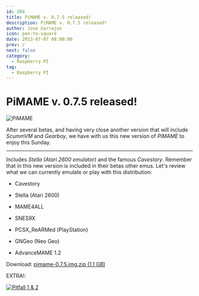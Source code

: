 ```yaml
---
id: 204
title: PiMAME v. 0.7.5 released!
description: PiMAME v. 0.7.5 released!
author: Jose Cerrejon
icon: pen-to-square
date: 2013-07-07 08:00:00
prev: /
next: false
category:
  - Raspberry PI
tag:
  - Raspberry PI
---
```


# PiMAME v. 0.7.5 released!

![PiMAME](/images/PiMAME.jpg)

After several betas, and having very close another version that will include *ScummVM* and *Gearboy*, we have with us this new version of *PiMAME* to enjoy this Sunday.

- - -
Includes *Stella (Atari 2600 emulator)* and the famous *Cavestory*. Remember that in this new version is included in their betas other emus. Let's review what we can currently emulate or play with this distribution:

* Cavestory

* Stella (Atari 2600)

* MAME4ALL

* SNES9X

* PCSX_ReARMed (PlayStation)

* GNGeo (Neo Geo)

* AdvanceMAME 1.2

Download: [pimame-0.7.5.img.zip (1.1 GB)](http://sourceforge.net/projects/pimame/files/pimame-0.7.5.img.zip/download)

EXTRA!:

<a href="/res/pitfall.zip">![Pitfall 1 & 2](/images/2013/07/pitfall.jpg "Download and play Pitfall 1 & 2!")</a>